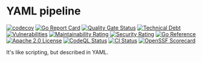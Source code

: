 # YAML pipeline

[![codecov](https://codecov.io/gh/rkosegi/yaml-pipeline/graph/badge.svg?token=BG1D2QKXRE)](https://codecov.io/gh/rkosegi/yaml-pipeline)
[![Go Report Card](https://goreportcard.com/badge/github.com/rkosegi/yaml-pipeline)](https://goreportcard.com/report/github.com/rkosegi/yaml-pipeline)
[![Quality Gate Status](https://sonarcloud.io/api/project_badges/measure?project=rkosegi_yaml-pipeline&metric=alert_status)](https://sonarcloud.io/summary/new_code?id=rkosegi_yaml-pipeline)
[![Technical Debt](https://sonarcloud.io/api/project_badges/measure?project=rkosegi_yaml-pipeline&metric=sqale_index)](https://sonarcloud.io/summary/new_code?id=rkosegi_yaml-pipeline)
[![Vulnerabilities](https://sonarcloud.io/api/project_badges/measure?project=rkosegi_yaml-pipeline&metric=vulnerabilities)](https://sonarcloud.io/summary/new_code?id=rkosegi_yaml-pipeline)
[![Maintainability Rating](https://sonarcloud.io/api/project_badges/measure?project=rkosegi_yaml-pipeline&metric=sqale_rating)](https://sonarcloud.io/summary/new_code?id=rkosegi_yaml-pipeline)
[![Security Rating](https://sonarcloud.io/api/project_badges/measure?project=rkosegi_yaml-pipeline&metric=security_rating)](https://sonarcloud.io/summary/new_code?id=rkosegi_yaml-pipeline)
[![Go Reference](https://pkg.go.dev/badge/github.com/rkosegi/yaml-pipeline.svg)](https://pkg.go.dev/github.com/rkosegi/yaml-pipeline)
[![Apache 2.0 License](https://badgen.net/static/license/Apache2.0/blue)](https://github.com/rkosegi/yaml-pipeline/blob/main/LICENSE)
[![CodeQL Status](https://github.com/rkosegi/yaml-pipeline/actions/workflows/codeql.yaml/badge.svg)](https://github.com/rkosegi/yaml-pipeline/security/code-scanning)
[![CI Status](https://github.com/rkosegi/yaml-pipeline/actions/workflows/ci.yaml/badge.svg)](https://github.com/rkosegi/yaml-pipeline/actions/workflows/ci.yaml)
[![OpenSSF Scorecard](https://api.scorecard.dev/projects/github.com/rkosegi/yaml-pipeline/badge)](https://scorecard.dev/viewer/?uri=github.com/rkosegi/yaml-pipeline)


It's like scripting, but described in YAML.
